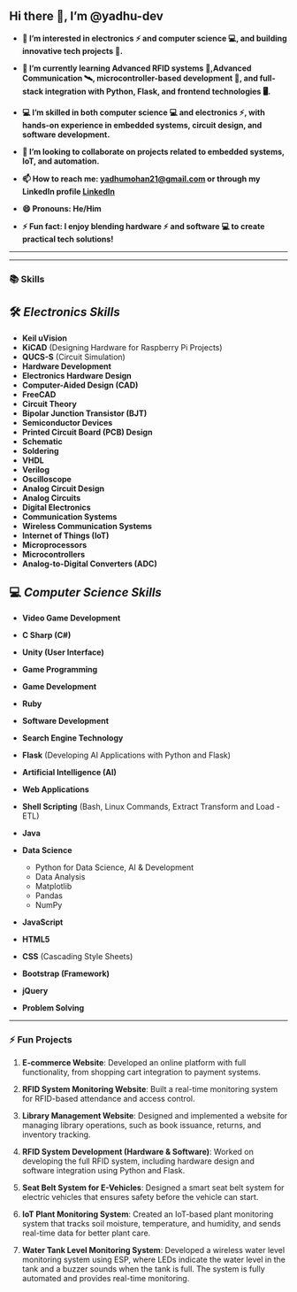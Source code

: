 ## Hi there 👋, I’m @yadhu-dev

- **👀 I’m interested in electronics ⚡ and computer science 💻, and building innovative tech projects 🔧.**
  
- **🌱 I’m currently learning Advanced RFID systems 📡,Advanced Communication 🛰️, microcontroller-based development 🔋, and full-stack integration with Python, Flask, and frontend technologies 🖥️.**
  
- **💻 I’m skilled in both computer science 💻 and electronics ⚡, with hands-on experience in embedded systems, circuit design, and software development.**
  
- **💞️ I’m looking to collaborate on projects related to embedded systems, IoT, and automation.**
  
- **📫 How to reach me: [yadhumohan21@gmail.com](mailto:yadhumohan21@gmail.com) or through my LinkedIn profile [LinkedIn](https://www.linkedin.com/in/yadhulmohan)**
  
- **😄 Pronouns: He/Him**
  
- **⚡ Fun fact: I enjoy blending hardware ⚡ and software 💻 to create practical tech solutions!**


-------------------------------------------------------------------------------------------------------------------------------------------------------
-------------------------------------------------------------------------------------------------------------------------------------------------------

### 📚 **Skills**

## 🛠️ **_Electronics Skills_**

- **Keil uVision**
- **KiCAD** (Designing Hardware for Raspberry Pi Projects)
- **QUCS-S** (Circuit Simulation)
- **Hardware Development**
- **Electronics Hardware Design**
- **Computer-Aided Design (CAD)**
- **FreeCAD**
- **Circuit Theory**
- **Bipolar Junction Transistor (BJT)**
- **Semiconductor Devices**
- **Printed Circuit Board (PCB) Design**
- **Schematic**
- **Soldering**
- **VHDL**
- **Verilog**
- **Oscilloscope**
- **Analog Circuit Design**
- **Analog Circuits**
- **Digital Electronics**
- **Communication Systems**
- **Wireless Communication Systems**
- **Internet of Things (IoT)**
- **Microprocessors**
- **Microcontrollers**
- **Analog-to-Digital Converters (ADC)**

## 💻 **_Computer Science Skills_**

- **Video Game Development**
- **C Sharp (C#)**
- **Unity (User Interface)**
- **Game Programming**
- **Game Development**
- **Ruby**
- **Software Development**
- **Search Engine Technology**
- **Flask** (Developing AI Applications with Python and Flask)
- **Artificial Intelligence (AI)**
- **Web Applications**
- **Shell Scripting** (Bash, Linux Commands, Extract Transform and Load - ETL)
- **Java**
- **Data Science**
  - Python for Data Science, AI & Development
  - Data Analysis
  - Matplotlib
  - Pandas
  - NumPy
    
- **JavaScript**
- **HTML5**
- **CSS** (Cascading Style Sheets)
- **Bootstrap (Framework)**
- **jQuery**
- **Problem Solving**

---

### ⚡ **Fun Projects**

1. **E-commerce Website**: Developed an online platform with full functionality, from shopping cart integration to payment systems.
  
2. **RFID System Monitoring Website**: Built a real-time monitoring system for RFID-based attendance and access control.
   
3. **Library Management Website**: Designed and implemented a website for managing library operations, such as book issuance, returns, and inventory tracking.
   
4. **RFID System Development (Hardware & Software)**: Worked on developing the full RFID system, including hardware design and software integration using Python and Flask.
   
5. **Seat Belt System for E-Vehicles**: Designed a smart seat belt system for electric vehicles that ensures safety before the vehicle can start.
   
6. **IoT Plant Monitoring System**: Created an IoT-based plant monitoring system that tracks soil moisture, temperature, and humidity, and sends real-time data for better plant care.
    
7. **Water Tank Level Monitoring System**: Developed a wireless water level monitoring system using ESP, where LEDs indicate the water level in the tank and a buzzer sounds when the tank is full. The system is fully automated and provides real-time monitoring.


